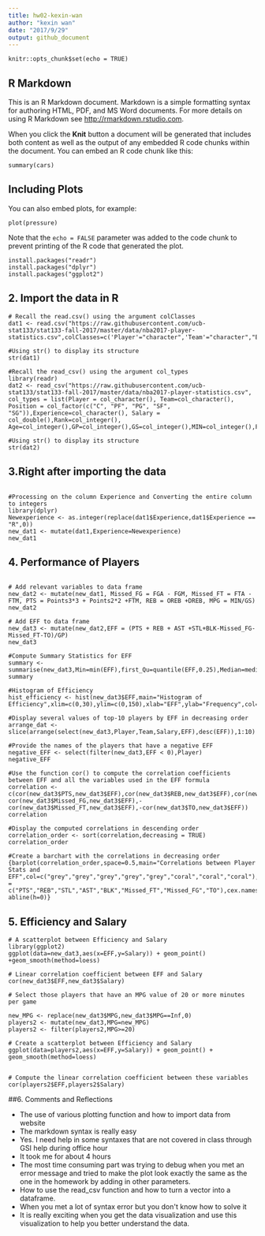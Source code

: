 ```yaml
---
title: hw02-kexin-wan
author: "kexin wan"
date: "2017/9/29"
output: github_document
---
```


```{r setup, include=FALSE}
knitr::opts_chunk$set(echo = TRUE)
```

## R Markdown

This is an R Markdown document. Markdown is a simple formatting syntax for authoring HTML, PDF, and MS Word documents. For more details on using R Markdown see <http://rmarkdown.rstudio.com>.

When you click the **Knit** button a document will be generated that includes both content as well as the output of any embedded R code chunks within the document. You can embed an R code chunk like this:

```{r cars}
summary(cars)
```

## Including Plots

You can also embed plots, for example:

```{r pressure, echo=FALSE}
plot(pressure)
```

Note that the `echo = FALSE` parameter was added to the code chunk to prevent printing of the R code that generated the plot.
```{r eval=FALSE}
install.packages("readr")
install.packages("dplyr")
install.packages("ggplot2")
```

## 2. Import the data in R
```{r}
# Recall the read.csv() using the argument colClasses
dat1 <- read.csv("https://raw.githubusercontent.com/ucb-stat133/stat133-fall-2017/master/data/nba2017-player-statistics.csv",colClasses=c('Player'="character",'Team'="character","Experience"="character","Position"=factor(c("C","PF","PG","SF","SG")),"Salary"="double","Rank"="integer","Age"="integer","GP"="integer","GS"="integer","MIN"="integer","FGM"="integer","FGA"="integer","Points3"="integer","Points3_atts"="integer","Points2"="integer","Points2_atts"="integer","FTM"="integer","FTA"="integer","OREB"="integer","DREB"="integer","AST"="integer","STL"="integer"))

#Using str() to display its structure
str(dat1)

#Recall the read_csv() using the argument col_types
library(readr)
dat2 <- read_csv("https://raw.githubusercontent.com/ucb-stat133/stat133-fall-2017/master/data/nba2017-player-statistics.csv", col_types = list(Player = col_character(), Team=col_character(), Position = col_factor(c("C", "PF", "PG", "SF", "SG")),Experience=col_character(), Salary = col_double(),Rank=col_integer(),
Age=col_integer(),GP=col_integer(),GS=col_integer(),MIN=col_integer(),FGM=col_integer(),FGA=col_integer(),Points3=col_integer(),Points3_atts=col_integer(),Points2=col_integer(),Points2_atts=col_integer(),FTM=col_integer(),FTA=col_integer(),OREB=col_integer(),DREB=col_integer(),AST=col_integer(),STL=col_integer(),BLK=col_integer(),TO=col_integer()))

#Using str() to display its structure
str(dat2)
```

## 3.Right after importing the data
```{r}

#Processing on the column Experience and Converting the entire column to integers
library(dplyr)
Newexperience <- as.integer(replace(dat1$Experience,dat1$Experience == "R",0))
new_dat1 <- mutate(dat1,Experience=Newexperience)
new_dat1
```

## 4. Performance of Players
```{r}

# Add relevant variables to data frame
new_dat2 <- mutate(new_dat1, Missed_FG = FGA - FGM, Missed_FT = FTA - FTM, PTS = Points3*3 + Points2*2 +FTM, REB = OREB +DREB, MPG = MIN/GS)
new_dat2

# Add EFF to data frame 
new_dat3 <- mutate(new_dat2,EFF = (PTS + REB + AST +STL+BLK-Missed_FG-Missed_FT-TO)/GP)
new_dat3

#Compute Summary Statistics for EFF
summary <- summarise(new_dat3,Min=min(EFF),first_Qu=quantile(EFF,0.25),Median=median(EFF),Mean=mean(EFF),third_Qu=quantile(EFF,0.75),Max=max(EFF))
summary

#Histogram of Efficiency
hist_efficiency <- hist(new_dat3$EFF,main="Histogram of Efficiency",xlim=c(0,30),ylim=c(0,150),xlab="EFF",ylab="Frequency",col="grey")

#Display several values of top-10 players by EFF in decreasing order
arrange_dat <- slice(arrange(select(new_dat3,Player,Team,Salary,EFF),desc(EFF)),1:10)

#Provide the names of the players that have a negative EFF
negative_EFF <- select(filter(new_dat3,EFF < 0),Player)
negative_EFF

#Use the function cor() to compute the correlation coefficients between EFF and all the variables used in the EFF formula
correlation <- c(cor(new_dat3$PTS,new_dat3$EFF),cor(new_dat3$REB,new_dat3$EFF),cor(new_dat3$AST,new_dat3$EFF),cor(new_dat3$STL,new_dat3$EFF),cor(new_dat3$BLK,new_dat3$EFF),-cor(new_dat3$Missed_FG,new_dat3$EFF),-cor(new_dat3$Missed_FT,new_dat3$EFF),-cor(new_dat3$TO,new_dat3$EFF))
correlation

#Display the computed correlations in descending order
correlation_order <- sort(correlation,decreasing = TRUE)
correlation_order

#Create a barchart with the correlations in decreasing order
{barplot(correlation_order,space=0.5,main="Correlations between Player Stats and EFF",col=c("grey","grey","grey","grey","grey","coral","coral","coral"),names.arg = c("PTS","REB","STL","AST","BLK","Missed_FT","Missed_FG","TO"),cex.names=0.65)
abline(h=0)}
```

## 5. Efficiency and Salary
```{r}
# A scatterplot between Efficiency and Salary
library(ggplot2)
ggplot(data=new_dat3,aes(x=EFF,y=Salary)) + geom_point() +geom_smooth(method=loess)

# Linear correlation coefficient between EFF and Salary
cor(new_dat3$EFF,new_dat3$Salary)

# Select those players that have an MPG value of 20 or more minutes per game

new_MPG <- replace(new_dat3$MPG,new_dat3$MPG==Inf,0)
players2 <- mutate(new_dat3,MPG=new_MPG)
players2 <- filter(players2,MPG>=20)

# Create a scatterplot between Efficiency and Salary
ggplot(data=players2,aes(x=EFF,y=Salary)) + geom_point() + geom_smooth(method=loess)


# Compute the linear correlation coefficient between these variables
cor(players2$EFF,players2$Salary)
```

##6. Comments and Reflections

  * The use of various plotting function and how to import data from website
  * The markdown syntax is really easy
  * Yes. I need help in some syntaxes that are not covered in class through GSI      help during office hour
  * It took me for about 4 hours
  * The most time consuming part was trying to debug when you met an error           message and tried to make the plot look exactly the same as the one in the       homework by adding in other parameters.
  * How to use the read_csv function and how to turn a vector into a dataframe.
  * When you met a lot of syntax error but you don't know how to solve it
  * It is really exciting when you get the data visualization and use this 
    visualization to help you better understand the data.

